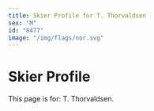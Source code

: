 ```yaml
---
title: Skier Profile for T. Thorvaldsen
sex: "M"
id: "8477"
image: "/img/flags/nor.svg" 
---
```


# Skier Profile

This page is for: T. Thorvaldsen.
    